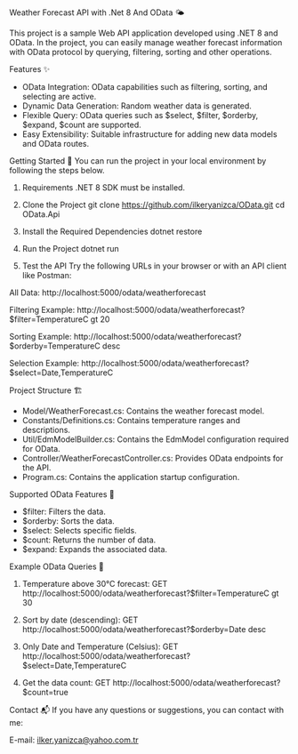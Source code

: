 Weather Forecast API with .Net 8 And OData 🌤️

This project is a sample Web API application developed using .NET 8 and OData. In the project, you can easily manage weather forecast information with OData protocol by querying, filtering, sorting and other operations.


Features ✨

- OData Integration: OData capabilities such as filtering, sorting, and selecting are active.
- Dynamic Data Generation: Random weather data is generated.
- Flexible Query: OData queries such as $select, $filter, $orderby, $expand, $count are supported.
- Easy Extensibility: Suitable infrastructure for adding new data models and OData routes.


Getting Started 🚀
You can run the project in your local environment by following the steps below.

1. Requirements
.NET 8 SDK must be installed.

3. Clone the Project
git clone https://github.com/ilkeryanizca/OData.git
cd OData.Api

3. Install the Required Dependencies
dotnet restore

4. Run the Project
dotnet run

5. Test the API
Try the following URLs in your browser or with an API client like Postman:

All Data:
http://localhost:5000/odata/weatherforecast

Filtering Example:
http://localhost:5000/odata/weatherforecast?$filter=TemperatureC gt 20

Sorting Example:
http://localhost:5000/odata/weatherforecast?$orderby=TemperatureC desc

Selection Example:
http://localhost:5000/odata/weatherforecast?$select=Date,TemperatureC


Project Structure 🏗️
- Model/WeatherForecast.cs: Contains the weather forecast model.
- Constants/Definitions.cs: Contains temperature ranges and descriptions.
- Util/EdmModelBuilder.cs: Contains the EdmModel configuration required for OData.
- Controller/WeatherForecastController.cs: Provides OData endpoints for the API.
- Program.cs: Contains the application startup configuration.


Supported OData Features 🔧
- $filter: Filters the data.
- $orderby: Sorts the data.
- $select: Selects specific fields.
- $count: Returns the number of data.
- $expand: Expands the associated data.


Example OData Queries 📖
1. Temperature above 30°C forecast:
GET http://localhost:5000/odata/weatherforecast?$filter=TemperatureC gt 30

2. Sort by date (descending):
GET http://localhost:5000/odata/weatherforecast?$orderby=Date desc

3. Only Date and Temperature (Celsius):
GET http://localhost:5000/odata/weatherforecast?$select=Date,TemperatureC

4. Get the data count:
GET http://localhost:5000/odata/weatherforecast?$count=true

Contact 📬
If you have any questions or suggestions, you can contact with me:

E-mail: ilker.yanizca@yahoo.com.tr
